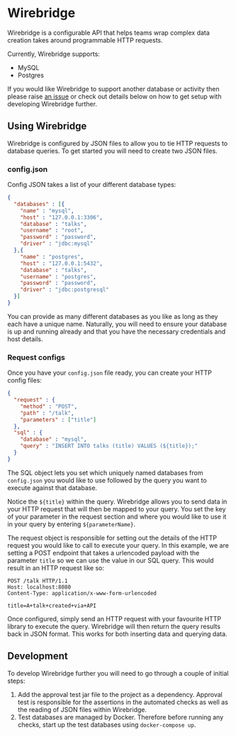 # Wirebridge
Wirebridge is a configurable API that helps teams wrap complex data creation takes around programmable HTTP requests. 

Currently, Wirebridge supports:
* MySQL
* Postgres

If you would like Wirebridge to support another database or activity then please raise [an issue](https://github.com/mwinteringham/wirebridge/issues/new) or check out details below on how to get setup with developing Wirebridge further.

## Using Wirebridge

Wirebridge is configured by JSON files to allow you to tie HTTP requests to database queries. To get started you will need to create two JSON files.

### config.json

Config JSON takes a list of your different database types:

```json
{
  "databases" : [{
    "name" : "mysql",
    "host" : "127.0.0.1:3306",
    "database" : "talks",
    "username" : "root",
    "password" : "password",
    "driver" : "jdbc:mysql"
  },{
    "name" : "postgres",
    "host" : "127.0.0.1:5432",
    "database" : "talks",
    "username" : "postgres",
    "password" : "password",
    "driver" : "jdbc:postgresql"
  }]
}
```

You can provide as many different databases as you like as long as they each have a unique name. Naturally, you will need to ensure your database is up and running already and that you have the necessary credentials and host details.

### Request configs 

Once you have your ```config.json``` file ready, you can create your HTTP config files:

```json
{
  "request" : {
    "method" : "POST",
    "path" : "/talk",
    "parameters" : ["title"]
  },
  "sql" : {
    "database" : "mysql",
    "query" : "INSERT INTO talks (title) VALUES (${title});"
  }
}
```

The SQL object lets you set which uniquely named databases from ```config.json``` you would like to use followed by the query you want to execute against that database. 

Notice the ```${title}``` within the query. Wirebridge allows you to send data in your HTTP request that will then be mapped to your query. You set the key of your parameter in the request section and where you would like to use it in your query by entering ```${parameterName}```.   

The request object is responsible for setting out the details of the HTTP request you would like to call to execute your query. In this example, we are setting a POST endpoint that takes a urlencoded payload with the parameter ```title``` so we can use the value in our SQL query. This would result in an HTTP request like so:

```
POST /talk HTTP/1.1
Host: localhost:8080
Content-Type: application/x-www-form-urlencoded

title=A+talk+created+via+API
```

Once configured, simply send an HTTP request with your favourite HTTP library to execute the query. Wirebridge will then return the query results back in JSON format. This works for both inserting data and querying data.

## Development

To develop Wirebridge further you will need to go through a couple of initial steps:
1. Add the approval test jar file to the project as a dependency. Approval test is responsible for the assertions in the automated checks as well as the reading of JSON files within Wirebridge.  
2. Test databases are managed by Docker. Therefore before running any checks, start up the test databases using ```docker-compose up```.